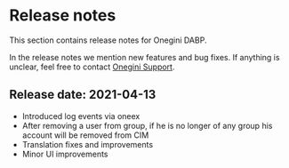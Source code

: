 # Release notes

This section contains release notes for Onegini DABP.

In the release notes we mention new features and bug fixes. If anything is unclear, feel free to contact [Onegini Support](https://support.onegini.com).

## Release date: 2021-04-13
* Introduced log events via oneex
* After removing a user from group, if he is no longer of any group his account will be removed from CIM
* Translation fixes and improvements
* Minor UI improvements